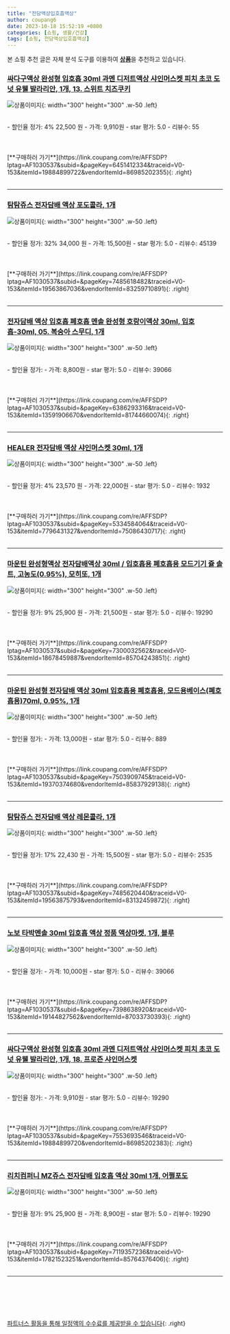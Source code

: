 ```yaml
---
title: "전담액상입호흡액상"
author: coupang6
date: 2023-10-18 15:52:19 +0800
categories: [쇼핑, 생활/건강]
tags: [쇼핑, 전담액상입호흡액상]
---
```


본 쇼핑 추천 글은 자체 분석 도구를 이용하여 [**상품**](https://link.coupang.com/a/bao1ui)을 추천하고 있습니다.

### [싸다구액상 완성형 입호흡 30ml 과멘 디저트액상 샤인머스켓 피치 초코 도넛 유웰 발라리안, 1개, 13. 스위트 치즈쿠키](https://link.coupang.com/re/AFFSDP?lptag=AF1030537&subid=&pageKey=6451412334&traceid=V0-153&itemId=19884899722&vendorItemId=86985202355)

![상품이미지](https://img1a.coupangcdn.com/image/coupang/list/adultProduct_plp.png){: width="300" height="300" .w-50 .left}


<br>
- 할인율 정가: 4%  22,500   원
- 가격: 9,910원
- star 평가: 5.0
- 리뷰수: 55
<br>
<br>
<br>
<br>
[**구매하러 가기**](https://link.coupang.com/re/AFFSDP?lptag=AF1030537&subid=&pageKey=6451412334&traceid=V0-153&itemId=19884899722&vendorItemId=86985202355){: .right}
<br>
<br>

---

### [탐탐쥬스 전자담배 액상 포도콜라, 1개](https://link.coupang.com/re/AFFSDP?lptag=AF1030537&subid=&pageKey=7485618482&traceid=V0-153&itemId=19563867036&vendorItemId=83259710891)

![상품이미지](https://img1a.coupangcdn.com/image/coupang/list/adultProduct_plp.png){: width="300" height="300" .w-50 .left}


<br>
- 할인율 정가: 32%  34,000   원
- 가격: 15,500원
- star 평가: 5.0
- 리뷰수: 45139
<br>
<br>
<br>
<br>
[**구매하러 가기**](https://link.coupang.com/re/AFFSDP?lptag=AF1030537&subid=&pageKey=7485618482&traceid=V0-153&itemId=19563867036&vendorItemId=83259710891){: .right}
<br>
<br>

---

### [전자담배 액상 입호흡 폐호흡 멘솔 완성형 호랑이액상 30ml, 입호흡-30ml, 05. 복숭아 스무디, 1개](https://link.coupang.com/re/AFFSDP?lptag=AF1030537&subid=&pageKey=6386293316&traceid=V0-153&itemId=13591906670&vendorItemId=81744660074)

![상품이미지](https://img1a.coupangcdn.com/image/coupang/list/adultProduct_plp.png){: width="300" height="300" .w-50 .left}


<br>
- 할인율 정가: 
- 가격: 8,800원
- star 평가: 5.0
- 리뷰수: 39066
<br>
<br>
<br>
<br>
[**구매하러 가기**](https://link.coupang.com/re/AFFSDP?lptag=AF1030537&subid=&pageKey=6386293316&traceid=V0-153&itemId=13591906670&vendorItemId=81744660074){: .right}
<br>
<br>

---

### [HEALER 전자담배 액상 샤인머스켓 30ml, 1개](https://link.coupang.com/re/AFFSDP?lptag=AF1030537&subid=&pageKey=5334584064&traceid=V0-153&itemId=7796431327&vendorItemId=75086430717)

![상품이미지](https://img1a.coupangcdn.com/image/coupang/list/adultProduct_plp.png){: width="300" height="300" .w-50 .left}


<br>
- 할인율 정가: 4%  23,570   원
- 가격: 22,000원
- star 평가: 5.0
- 리뷰수: 1932
<br>
<br>
<br>
<br>
[**구매하러 가기**](https://link.coupang.com/re/AFFSDP?lptag=AF1030537&subid=&pageKey=5334584064&traceid=V0-153&itemId=7796431327&vendorItemId=75086430717){: .right}
<br>
<br>

---

### [마운틴 완성형액상 전자담배액상 30ml / 입호흡용 폐호흡용 모드기기 쥴 솔트, 고농도(0.95%), 모히또, 1개](https://link.coupang.com/re/AFFSDP?lptag=AF1030537&subid=&pageKey=7300032562&traceid=V0-153&itemId=18678459887&vendorItemId=85704243851)

![상품이미지](https://img1a.coupangcdn.com/image/coupang/list/adultProduct_plp.png){: width="300" height="300" .w-50 .left}


<br>
- 할인율 정가: 9%  25,900   원
- 가격: 21,500원
- star 평가: 5.0
- 리뷰수: 19290
<br>
<br>
<br>
<br>
[**구매하러 가기**](https://link.coupang.com/re/AFFSDP?lptag=AF1030537&subid=&pageKey=7300032562&traceid=V0-153&itemId=18678459887&vendorItemId=85704243851){: .right}
<br>
<br>

---

### [마운틴 완성형 전자담배 액상 30ml 입호흡용 폐호흡용, 모드용베이스(폐호흡용)70ml, 0.95%, 1개](https://link.coupang.com/re/AFFSDP?lptag=AF1030537&subid=&pageKey=7503909745&traceid=V0-153&itemId=19370374680&vendorItemId=85837929138)

![상품이미지](https://img1a.coupangcdn.com/image/coupang/list/adultProduct_plp.png){: width="300" height="300" .w-50 .left}


<br>
- 할인율 정가: 
- 가격: 13,000원
- star 평가: 5.0
- 리뷰수: 889
<br>
<br>
<br>
<br>
[**구매하러 가기**](https://link.coupang.com/re/AFFSDP?lptag=AF1030537&subid=&pageKey=7503909745&traceid=V0-153&itemId=19370374680&vendorItemId=85837929138){: .right}
<br>
<br>

---

### [탐탐쥬스 전자담배 액상 레몬콜라, 1개](https://link.coupang.com/re/AFFSDP?lptag=AF1030537&subid=&pageKey=7485620440&traceid=V0-153&itemId=19563875793&vendorItemId=83132459872)

![상품이미지](https://img1a.coupangcdn.com/image/coupang/list/adultProduct_plp.png){: width="300" height="300" .w-50 .left}


<br>
- 할인율 정가: 17%  22,430   원
- 가격: 15,500원
- star 평가: 5.0
- 리뷰수: 2535
<br>
<br>
<br>
<br>
[**구매하러 가기**](https://link.coupang.com/re/AFFSDP?lptag=AF1030537&subid=&pageKey=7485620440&traceid=V0-153&itemId=19563875793&vendorItemId=83132459872){: .right}
<br>
<br>

---

### [노보 타박멘솔 30ml 입호흡 액상 정품 액상마켓, 1개, 블루](https://link.coupang.com/re/AFFSDP?lptag=AF1030537&subid=&pageKey=7398638920&traceid=V0-153&itemId=19144827562&vendorItemId=87033730393)

![상품이미지](https://img1a.coupangcdn.com/image/coupang/list/adultProduct_plp.png){: width="300" height="300" .w-50 .left}


<br>
- 할인율 정가: 
- 가격: 10,000원
- star 평가: 5.0
- 리뷰수: 39066
<br>
<br>
<br>
<br>
[**구매하러 가기**](https://link.coupang.com/re/AFFSDP?lptag=AF1030537&subid=&pageKey=7398638920&traceid=V0-153&itemId=19144827562&vendorItemId=87033730393){: .right}
<br>
<br>

---

### [싸다구액상 완성형 입호흡 30ml 과멘 디저트액상 샤인머스켓 피치 초코 도넛 유웰 발라리안, 1개, 18. 프로즌 샤인머스켓](https://link.coupang.com/re/AFFSDP?lptag=AF1030537&subid=&pageKey=7553693546&traceid=V0-153&itemId=19884899720&vendorItemId=86985202383)

![상품이미지](https://img1a.coupangcdn.com/image/coupang/list/adultProduct_plp.png){: width="300" height="300" .w-50 .left}


<br>
- 할인율 정가: 
- 가격: 9,910원
- star 평가: 5.0
- 리뷰수: 19290
<br>
<br>
<br>
<br>
[**구매하러 가기**](https://link.coupang.com/re/AFFSDP?lptag=AF1030537&subid=&pageKey=7553693546&traceid=V0-153&itemId=19884899720&vendorItemId=86985202383){: .right}
<br>
<br>

---

### [리치컴퍼니 MZ쥬스 전자담배 입호흡 액상 30ml 1개, 어쩔포도](https://link.coupang.com/re/AFFSDP?lptag=AF1030537&subid=&pageKey=7119357236&traceid=V0-153&itemId=17821523251&vendorItemId=85764376406)

![상품이미지](https://img1a.coupangcdn.com/image/coupang/list/adultProduct_plp.png){: width="300" height="300" .w-50 .left}


<br>
- 할인율 정가: 9%  25,900   원
- 가격: 8,900원
- star 평가: 5.0
- 리뷰수: 19290
<br>
<br>
<br>
<br>
[**구매하러 가기**](https://link.coupang.com/re/AFFSDP?lptag=AF1030537&subid=&pageKey=7119357236&traceid=V0-153&itemId=17821523251&vendorItemId=85764376406){: .right}
<br>
<br>

---
<br><br><br><br><br> [파트너스 활동을 통해 일정액의 수수료를 제공받을 수 있습니다](https://link.coupang.com/a/bao1ui){: .right}